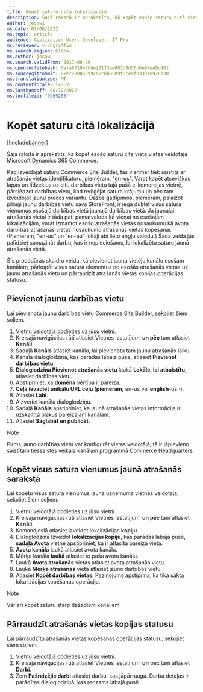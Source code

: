 ```yaml
---
title: Kopēt saturu citā lokalizācijā
description: Šajā rakstā ir aprakstīts, kā kopēt esošo saturu citā vietā vietas veidotājā Microsoft Dynamics 365 Commerce.
author: josaw1
ms.date: 07/06/2022
ms.topic: article
audience: Application User, Developer, IT Pro
ms.reviewer: v-chgriffin
ms.search.region: Global
ms.author: josaw
ms.search.validFrom: 2017-06-20
ms.openlocfilehash: 6afa871048bde22133ae083b8d56b6e99e49c401
ms.sourcegitcommit: 87e727005399c82cbb6509f5ce9fb33d18928d30
ms.translationtype: MT
ms.contentlocale: lv-LV
ms.lasthandoff: 08/12/2022
ms.locfileid: "9269266"
---
```

# <a name="copy-content-to-another-locale"></a>Kopēt saturu citā lokalizācijā

[!include[banner](../includes/banner.md)]

Šajā rakstā ir aprakstīts, kā kopēt esošo saturu citā vietā vietas veidotājā Microsoft Dynamics 365 Commerce.

Kad izveidojat saturu Commerce Site Builder, tas vienmēr tiek saistīts ar atrašanās vietas identifikatoru, piemēram, "en-us". Varat kopēt atsevišķas lapas un līdzekļus uz citu darbības vietu tajā pašā e-komercijas vietnē, pārslēdzot darbības vietu, kad rediģējat satura krājumu un pēc tam izveidojot jaunu preces variantu. Dažos gadījumos, piemēram, palaižot pilnīgi jaunu darbības vietu savā StoreFront, ir jēga dublēt visus satura vienumus esošajā darbības vietā jaunajā darbības vietā. Ja jaunajai atrašanās vietai ir tāda pati pamatvaloda kā vienai no esošajām lokalizācijām, varat izmantot esošo atrašanās vietas nosaukumu kā avota darbības atrašanās vietas nosaukumu atrašanās vietas kopēšanai. (Piemēram, "en-us" un "en-au" lokāļi abi lieto angļu valodu.) Šādā veidā jūs palīdziet samazināt darbu, kas ir nepieciešams, lai lokalizētu saturu jaunā atrašanās vietā.

Šīs procedūras skaidro veidu, kā pievienot jaunu vietējo kanālu esošam kanālam, pārkopēt visus satura elementus no esošās atrašanās vietas uz jaunu atrašanās vietu un pārraudzīt atrašanās vietas kopijas operācijas statusu.

## <a name="add-a-new-locale"></a>Pievienot jaunu darbības vietu

Lai pievienotu jaunu darbības vietu Commerce Site Builder, sekojiet šiem soļiem.

1. Vietņu veidotājā dodieties uz jūsu vietni.
1. Kreisajā navigācijas rūtī atlasiet Vietnes iestatījumi **un pēc** tam atlasiet **Kanāli**.
1. Sadaļā **Kanāls** atlasiet kanālu, lai pievienotu tam jaunu atrašanās laiku.
1. Kanāla dialoglodziņā, kas parādās labajā pusē, atlasiet **Pievienot darbības vietu**.
1. **Dialoglodziņa Pievienot atrašanās vietu** laukā **Lokāle, lai atbalstītu**, atlasiet darbības vietu.
1. Apstipriniet, ka **domēna** vērtība ir pareiza.
1. **Ceļā ievadiet unikālu URL ceļu (piemēram,** en-us vai **english**-us **·**).
1. Atlasiet **Labi**.
1. Aizveriet kanāla dialoglodziņu.
1. Sadaļā **Kanāls** apstipriniet, ka jaunā atrašanās vietas informācija ir uzskaitīta blakus pareizajam kanālam.
1. Atlasiet **Saglabāt un publicēt**.

> [!NOTE]
> Pirms jauno darbības vietu var konfigurēt vietas veidotājā, tā ir jāpievieno saistītam tiešsaistes veikala kanālam programmā Commerce Headquarters.

## <a name="copy-all-content-items-to-a-new-locale"></a>Kopēt visus satura vienumus jaunā atrašanās sarakstā

Lai kopētu visus satura vienumus jaunā uzņēmuma vietnes veidotājā, sekojiet šiem soļiem.

1. Vietņu veidotājā dodieties uz jūsu vietni.
1. Kreisajā navigācijas rūtī atlasiet Vietnes iestatījumi **un pēc** tam atlasiet **Kanāli**.
1. Komandjoslā atlasiet Izveidot lokalizācijas **kopiju**.
1. Dialoglodziņā Izveidot **lokalizācijas kopiju**, kas parādās labajā pusē, **sadaļā Avota** vietne apstipriniet, ka ir atlasīta pareizā vieta.
1. **Avota kanāla** laukā atlasiet avota kanālu.
1. Mērķa kanāla **laukā** atlasiet to pašu avota kanālu.
1. Laukā **Avota atrašanās** vietas atlasiet avota atrašanās vietu.
1. Laukā **Mērķa atrašanās** vieta atlasiet jauno darbības vietu.
1. Atlasiet **Kopēt darbības vietas**. Paziņojums apstiprina, ka tika sākta lokalizācijas kopēšanas operācija.

> [!NOTE]
> Var arī kopēt saturu starp dažādiem kanāliem.

## <a name="monitor-the-status-of-the-locale-copy"></a>Pārraudzīt atrašanās vietas kopijas statusu

Lai pārraudzītu atrašanās vietas kopēšanas operācijas statusu, sekojiet šiem soļiem.

1. Vietņu veidotājā dodieties uz jūsu vietni.
1. Kreisajā navigācijas rūtī atlasiet Vietnes iestatījumi **un** pēc tam atlasiet **Darbi**.
1. Zem **Pašreizējie darbi** atlasiet darbu, kas jāpārrauga. Darba detaļas ir parādītas dialoglodziņā, kas redzams labajā pusē.
